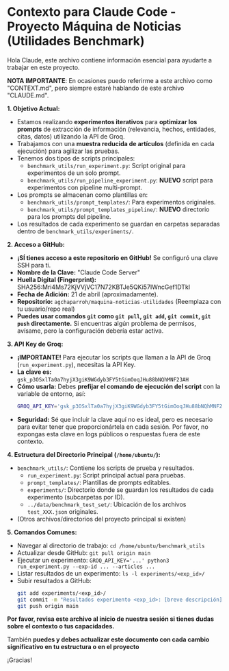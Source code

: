 # Contexto para Claude Code - Proyecto Máquina de Noticias (Utilidades Benchmark)

Hola Claude, este archivo contiene información esencial para ayudarte a trabajar en este proyecto.

**NOTA IMPORTANTE**: En ocasiones puedo referirme a este archivo como "CONTEXT.md", pero siempre estaré hablando de este archivo "CLAUDE.md".

**1. Objetivo Actual:**

*   Estamos realizando **experimentos iterativos** para **optimizar los prompts** de extracción de información (relevancia, hechos, entidades, citas, datos) utilizando la API de Groq.
*   Trabajamos con una **muestra reducida de artículos** (definida en cada ejecución) para agilizar las pruebas.
*   Tenemos dos tipos de scripts principales:
    *   `benchmark_utils/run_experiment.py`: Script original para experimentos de un solo prompt.
    *   `benchmark_utils/run_pipeline_experiment.py`: **NUEVO** script para experimentos con pipeline multi-prompt.
*   Los prompts se almacenan como plantillas en:
    *   `benchmark_utils/prompt_templates/`: Para experimentos originales.
    *   `benchmark_utils/prompt_templates_pipeline/`: **NUEVO** directorio para los prompts del pipeline.
*   Los resultados de cada experimento se guardan en carpetas separadas dentro de `benchmark_utils/experiments/`.

**2. Acceso a GitHub:**

*   **¡SÍ tienes acceso a este repositorio en GitHub!** Se configuró una clave SSH para ti.
*   **Nombre de la Clave:** "Claude Code Server"
*   **Huella Digital (Fingerprint):** SHA256:Mri4Ms72KjVVjVC17N72KBTJe5QKi57IWncGef1DTkI
*   **Fecha de Adición:** 21 de abril (aproximadamente).
*   **Repositorio:** `agchaparroh/maquina-noticias-utilidades` (Reemplaza con tu usuario/repo real)
*   **Puedes usar comandos `git` como `git pull`, `git add`, `git commit`, `git push` directamente.** Si encuentras algún problema de permisos, avísame, pero la configuración debería estar activa.

**3. API Key de Groq:**

*   **¡IMPORTANTE!** Para ejecutar los scripts que llaman a la API de Groq (`run_experiment.py`), necesitas la API Key.
*   **La clave es:** `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`
*   **Cómo usarla:** Debes **prefijar el comando de ejecución del script** con la variable de entorno, así:
    ```bash
    GROQ_API_KEY='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' python3 benchmark_utils/run_experiment.py [argumentos...]
    ```
*   **Seguridad:** Sé que incluir la clave aquí no es ideal, pero es necesario para evitar tener que proporcionártela en cada sesión. Por favor, no expongas esta clave en logs públicos o respuestas fuera de este contexto.

**4. Estructura del Directorio Principal (`/home/ubuntu/`):**

*   `benchmark_utils/`: Contiene los scripts de prueba y resultados.
    *   `run_experiment.py`: Script principal actual para pruebas.
    *   `prompt_templates/`: Plantillas de prompts editables.
    *   `experiments/`: Directorio donde se guardan los resultados de cada experimento (subcarpetas por ID).
    *   `../data/benchmark_test_set/`: Ubicación de los archivos `test_XXX.json` originales.
*   (Otros archivos/directorios del proyecto principal si existen)

**5. Comandos Comunes:**

*   Navegar al directorio de trabajo: `cd /home/ubuntu/benchmark_utils`
*   Actualizar desde GitHub: `git pull origin main`
*   Ejecutar un experimento: `GROQ_API_KEY='...' python3 run_experiment.py --exp-id ... --articles ...`
*   Listar resultados de un experimento: `ls -l experiments/<exp_id>/`
*   Subir resultados a GitHub:
    ```bash
    git add experiments/<exp_id>/
    git commit -m "Resultados experimento <exp_id>: [breve descripción]"
    git push origin main
    ```

**Por favor, revisa este archivo al inicio de nuestra sesión si tienes dudas sobre el contexto o tus capacidades.** 

También **puedes y debes actualizar este documento con cada cambio significativo en tu estructura o en el proyecto**

¡Gracias!